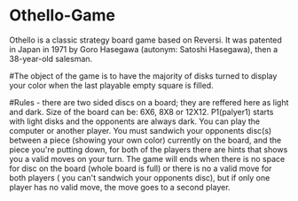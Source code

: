 # Othello-Game

Othello is a classic strategy board game based on Reversi. It was patented in Japan in 1971 by Goro Hasegawa (autonym: Satoshi Hasegawa), then a 38-year-old salesman.

#The object of the game is to have the majority of disks turned to display your color when the last playable empty square is filled.

#Rules - there are two sided discs on a board; they are reffered here as light and dark. Size of the board can be: 6X6, 8X8 or 12X12. P1(palyer1) starts with light disks and the opponents are always dark. You can play the computer or another player. You must sandwich your opponents disc(s) between a piece (showing your own color) currently on the board, and the piece you're putting down, for both of the players there are hints that shows you a valid moves on your turn. The game will ends when there is no space for disc on the board (whole board is full) or there is no a valid move for both players ( you can't sandwich your opponents disc), but if only one player has no valid move, the move goes to a second player.

